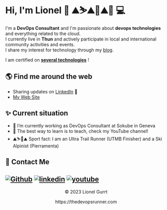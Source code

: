 
# Hi, I'm Lionel 👋 ⛰️⛷️⛰️🚴⛰️🏃 💻

I'm a **DevOps Consultant** and I'm passionate about **devops technologies** and everything related to the cloud.  
I currently live in **Thun** and actively participate in local and international community activities and events.  
I share my interest for technology through my <a href="https://thedevopsrunner.com/" target="_blank">blog</a>.

I am certified on <a href="https://thedevopsrunner.com/about" target="_blank">**several technologies**</a> !

## 🌎 Find me around the web 
- Sharing updates on <a href="https://www.linkedin.com/in/lionel-gurret/">LinkedIn</a> 💼
- <a href="https://thedevopsrunner.com" target="_blank">My Web Site</a>

## ✨ Current situation

- 🔭 I’m currently working as DevOps Consultant at Sokube in Geneva
- 🌱 The best way to learn is to teach, check my YouTube channel!
- ⛰️⛷️🏃⛰️ Sport fact: I am an Ultra Trail Runner (UTMB Finisher) and a Ski Alpinist (Pierramenta)

## 💌 Contact Me
[<img alt="Github" src="https://img.shields.io/badge/GitHub-%2312100E.svg?&style=for-the-badge&logo=Github&logoColor=white" />](https://github.com/gurretl)
[<img alt="linkedin" src="https://img.shields.io/badge/linkedin-%230077B5.svg?&style=for-the-badge&logo=linkedin&logoColor=white" />](https://www.linkedin.com/in/lionel-gurret)
[<img alt="youtube" src="https://img.shields.io/badge/YouTube-%23FF0000.svg?style=for-the-badge&logo=YouTube&logoColor=white" />](https://www.youtube.com/@thedevopsrunner)
---
<p align="center"> © 2023 Lionel Gurrt </p>
<p align="center">
https://thedevopsrunner.com
</p>
